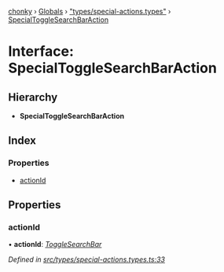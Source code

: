 [chonky](../README.md) › [Globals](../globals.md) › ["types/special-actions.types"](../modules/_types_special_actions_types_.md) › [SpecialToggleSearchBarAction](_types_special_actions_types_.specialtogglesearchbaraction.md)

# Interface: SpecialToggleSearchBarAction

## Hierarchy

* **SpecialToggleSearchBarAction**

## Index

### Properties

* [actionId](_types_special_actions_types_.specialtogglesearchbaraction.md#actionid)

## Properties

###  actionId

• **actionId**: *[ToggleSearchBar](../enums/_types_special_actions_types_.specialaction.md#togglesearchbar)*

*Defined in [src/types/special-actions.types.ts:33](https://github.com/TimboKZ/Chonky/blob/ce1f2d4/src/types/special-actions.types.ts#L33)*

